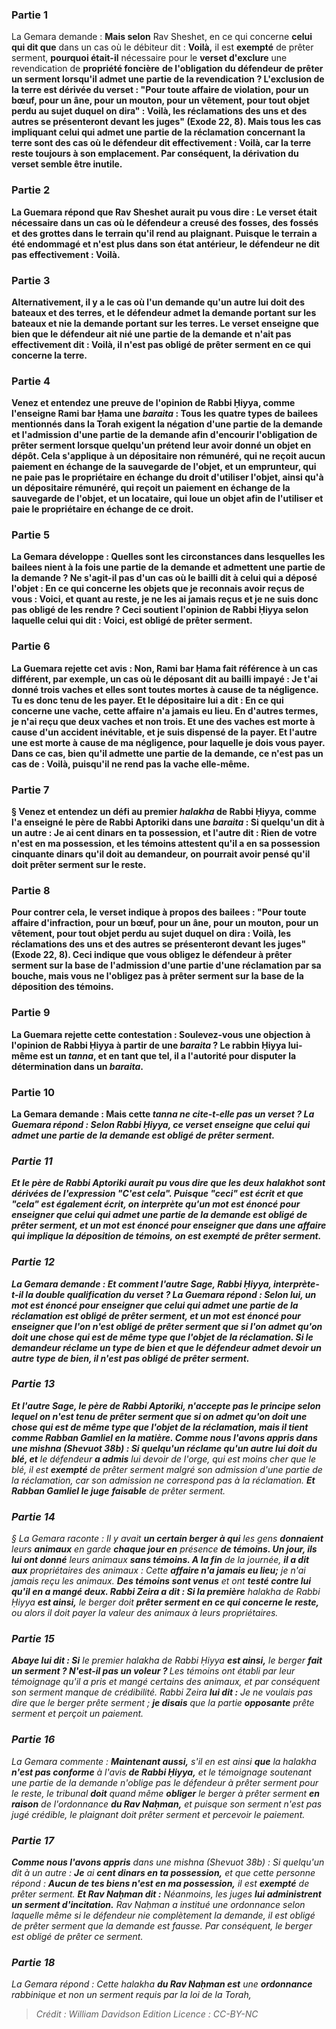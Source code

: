 
### Partie 1
La Gemara demande : <b>Mais selon</b> Rav Sheshet, en ce qui concerne <b>celui qui dit que</b> dans un cas où le débiteur dit : <b>Voilà,</b> il est <b>exempté</b> de prêter serment, <b>pourquoi était-il</b> nécessaire pour le <b>verset d'exclure</b> une revendication de <b>propriété foncière</b> <b>de l'obligation du défendeur de prêter <b>un serment</b> lorsqu'il admet une partie de la revendication ? L'exclusion de la terre est dérivée du verset : "Pour toute affaire de violation, pour un bœuf, pour un âne, pour un mouton, pour un vêtement, pour tout objet perdu au sujet duquel on dira" : Voilà, les réclamations des uns et des autres se présenteront devant les juges" (Exode 22, 8). <b>Mais tous</b> les cas impliquant celui qui admet une partie de la réclamation concernant la <b>terre</b> sont des cas où le défendeur dit effectivement : <b>Voilà,</b> car la terre reste toujours à son emplacement. Par conséquent, la dérivation du verset semble être inutile.

### Partie 2
La Guemara répond que Rav Sheshet aurait pu <b>vous dire : Le verset était nécessaire</b> dans un cas <b>où le défendeur <b>a creusé des fosses, des fossés et des grottes dans</b> le terrain qu'il rend au plaignant. Puisque le terrain a été endommagé et n'est plus dans son état antérieur, le défendeur ne dit pas effectivement : Voilà.

### Partie 3
<b>Alternativement,</b> il y a le cas <b>où</b> l'un <b>demande</b> qu'un autre lui doit <b>des bateaux et des terres, et</b> le défendeur <b>admet</b> la demande portant sur <b>les bateaux et nie</b> la demande portant sur <b>les terres.</b> Le verset enseigne que bien que le défendeur ait nié une partie de la demande et n'ait pas effectivement dit : Voilà, il n'est pas obligé de prêter serment en ce qui concerne la terre.

### Partie 4
<b>Venez</b> et <b>entendez</b> une preuve de l'opinion de Rabbi Ḥiyya, <b>comme l'enseigne Rami bar Ḥama</b> une <i>baraita</i> : Tous les <b>quatre</b> types de <b>bailees</b> mentionnés dans la Torah <b>exigent la négation d'une partie</b> de la demande <b>et l'admission d'une partie</b> de la demande afin d'encourir l'obligation de prêter serment lorsque quelqu'un prétend leur avoir donné un objet en dépôt. Cela s'applique à <b>un dépositaire non rémunéré,</b> qui ne reçoit aucun paiement en échange de la sauvegarde de l'objet, <b>et un emprunteur,</b> qui ne paie pas le propriétaire en échange du droit d'utiliser l'objet, ainsi qu'à <b>un dépositaire rémunéré,</b> qui reçoit un paiement en échange de la sauvegarde de l'objet, <b>et un locataire,</b> qui loue un objet afin de l'utiliser et paie le propriétaire en échange de ce droit.

### Partie 5
La Gemara développe : <b>Quelles sont les circonstances</b> dans lesquelles les bailees nient à la fois une partie de la demande et admettent une partie de la demande ? <b>Ne s'agit-il pas</b> d'un cas où le bailli <b>dit à</b> celui qui a déposé l'objet : En ce qui concerne les objets que je reconnais avoir reçus de vous : <b>Voici,</b> et quant au reste, je ne les ai jamais reçus et je ne suis donc pas obligé de les rendre ? Ceci soutient l'opinion de Rabbi Ḥiyya selon laquelle celui qui dit : Voici, est obligé de prêter serment.

### Partie 6
La Guemara rejette cet avis : <b>Non,</b> Rami bar Ḥama fait référence à un cas différent, par exemple, un cas <b>où</b> le déposant <b>dit au</b> bailli impayé : <b>Je t'ai donné trois vaches et elles sont toutes mortes à cause</b> de ta <b>négligence.</b> Tu es donc tenu de les payer. <b>Et</b> le dépositaire <b>lui a dit :</b> En ce qui concerne <b>une</b> vache, cette <b>affaire n'a jamais eu lieu.</b> En d'autres termes, je n'ai reçu que deux vaches et non trois. <b>Et une</b> des vaches est <b>morte à cause</b> d'un <b>accident inévitable,</b> et je suis dispensé de la payer. <b>Et</b> l'autre <b>une est morte à cause</b> de ma <b>négligence,</b> pour laquelle je dois vous payer.</b> Dans ce cas, bien qu'il admette une partie de la demande, <b>ce n'est pas</b> un cas de : <b>Voilà,</b> puisqu'il ne rend pas la vache elle-même.

### Partie 7
§ <b>Venez</b> et <b>entendez</b> un défi <b>au premier</b> <i>halakha</i> <b>de Rabbi Ḥiyya, comme l'a enseigné</b> le père de Rabbi Aptoriki dans une <i>baraita</i> : Si quelqu'un dit à un autre : <b>Je</b> ai <b>cent dinars en ta possession, et l'autre dit : Rien</b> de <b>votre</b> n'est <b>en ma possession, et les témoins attestent qu'il a en sa possession</b> cinquante dinars qu'il doit au demandeur, on <b>pourrait</b> avoir pensé qu'il <b>doit prêter serment sur le reste.</b>

### Partie 8
Pour contrer cela, <b>le verset indique</b> à propos des bailees : "Pour toute affaire d'infraction, pour un bœuf, pour un âne, pour un mouton, pour un vêtement, <b>pour tout objet perdu au sujet duquel on dira : Voilà,</b> les réclamations des uns et des autres se présenteront devant les juges" (Exode 22, 8). Ceci indique que <b>vous obligez</b> le défendeur à prêter serment sur la base <b>de l'admission</b> d'une partie d'une réclamation par <b>sa bouche, mais vous ne l'obligez pas</b> à prêter serment sur la base <b>de la déposition des témoins.</b>

### Partie 9
La Guemara rejette cette contestation : <b>Soulevez-vous une objection à</b> l'opinion de <b>Rabbi Ḥiyya</b> à partir de <b>une <i>baraita</i> ? Le rabbin Ḥiyya</b> lui-même <b>est un <i>tanna</i>, et</b> en tant que tel, il a l'autorité pour <b>disputer</b> la détermination dans un <i>baraita</i>.

### Partie 10
La Gemara demande : <b>Mais cette <i>tanna</b> ne <b>cite-t-elle pas un verset ? </b> La Guemara répond : Selon Rabbi Ḥiyya, <b>ce verset</b> enseigne que <b>celui qui admet une partie de la demande</b> est obligé de prêter serment.

### Partie 11
<b>Et le père de Rabbi Aptoriki</b> aurait pu <b>vous dire</b> que les deux <i>halakhot</i> sont dérivées de l'expression "C'est cela". Puisque <b>"ceci" est écrit et que "cela" est</b> également <b>écrit,</b> on interprète qu'un <b>mot</b> est énoncé <b>pour</b> enseigner que <b>celui qui admet une partie de la demande</b> est obligé de prêter serment, <b>et un</b> mot est énoncé <b>pour</b> enseigner <b>que</b> dans une affaire qui implique la <b>déposition de témoins,</b> on est <b>exempté</b> de prêter serment.

### Partie 12
La Gemara demande : <b>Et</b> comment <b>l'autre Sage</b>, Rabbi Ḥiyya, interprète-t-il la double qualification du verset ? La Guemara répond : Selon lui, <b>un</b> mot est énoncé <b>pour</b> enseigner que <b>celui qui admet une partie de la réclamation</b> est obligé de prêter serment, <b>et un</b> mot est énoncé <b>pour</b> enseigner que l'on n'est obligé de prêter serment que si l'on <b>admet</b> qu'on doit une chose qui est <b>de</b> même <b>type</b> que l'objet de <b>la réclamation. </b> Si le demandeur réclame un type de bien et que le défendeur admet devoir un autre type de bien, il n'est pas obligé de prêter serment.

### Partie 13
<b>Et l'autre</b> Sage, le père de Rabbi Aptoriki, <b>n'accepte pas</b> le principe selon lequel on n'est tenu de prêter serment que si on <b>admet</b> qu'on doit une chose qui est <b>de</b> même <b>type que</b> l'objet de <b>la réclamation, mais il tient comme Rabban Gamliel</b> en la matière. <b>Comme nous l'avons appris</b> dans une mishna (<i>Shevuot</i> 38b) : Si quelqu'un <b>réclame</b> qu'un autre lui doit du blé, et</b> le défendeur <b>a admis</b> lui devoir de l'orge,</b> qui est moins cher que le blé, il est <b>exempté</b> de prêter serment malgré son admission d'une partie de la réclamation, car son admission ne correspond pas à la réclamation. <b>Et Rabban Gamliel le juge</b> <b>faisable</b> de prêter serment.

### Partie 14
§ La Gemara raconte : Il y avait <b>un certain berger à qui</b> les gens <b>donnaient</b> leurs <b>animaux</b> en garde <b>chaque jour en</b> présence <b>de témoins. Un jour, ils lui ont donné</b> leurs animaux <b>sans témoins. A la fin</b> de la journée, <b>il a dit aux</b> propriétaires des animaux : Cette <b>affaire n'a jamais eu lieu;</b> je n'ai jamais reçu les animaux. <b>Des témoins sont venus</b> et ont <b>testé contre lui qu'il en a mangé deux. Rabbi Zeira a dit : Si la première</b> <i>halakha</i> de Rabbi Ḥiyya <b>est ainsi,</b> le berger doit <b>prêter serment en ce qui concerne le reste,</b> ou alors il doit payer la valeur des animaux à leurs propriétaires.

### Partie 15
<b>Abaye lui dit : Si</b> le premier <i>halakha</i> de Rabbi Ḥiyya <b>est ainsi,</b> le berger <b>fait un serment ? N'est-il pas un voleur ? </b> Les témoins ont établi par leur témoignage qu'il a pris et mangé certains des animaux, et par conséquent son serment manque de crédibilité. Rabbi Zeira <b>lui dit :</b> Je ne voulais pas dire que le berger prête serment ; <b>je disais</b> que la partie <b>opposante</b> prête serment et perçoit un paiement.

### Partie 16
La Gemara commente : <b>Maintenant aussi,</b> s'il en est ainsi <b>que</b> la <i>halakha</i> <b>n'est pas conforme</b> à l'avis <b>de Rabbi Ḥiyya,</b> et le témoignage soutenant une partie de la demande n'oblige pas le défendeur à prêter serment pour le reste, le tribunal <b>doit</b> quand même <b>obliger</b> le berger à prêter serment <b>en raison</b> de l'ordonnance <b>du Rav Naḥman,</b> et puisque son serment n'est pas jugé crédible, le plaignant doit prêter serment et percevoir le paiement.

### Partie 17
<b>Comme nous l'avons appris</b> dans une mishna (<i>Shevuot</i> 38b) : Si quelqu'un dit à un autre : <b>Je</b> ai <b>cent dinars en ta possession,</b> et que cette personne répond : <b>Aucun de tes biens n'est en ma possession,</b> il est <b>exempté</b> de prêter serment. <b>Et Rav Naḥman dit :</b> Néanmoins, les juges <b>lui administrent un serment d'incitation.</b> Rav Naḥman a institué une ordonnance selon laquelle même si le défendeur nie complètement la demande, il est obligé de prêter serment que la demande est fausse. Par conséquent, le berger est obligé de prêter ce serment.

### Partie 18
La Gemara répond : Cette <i>halakha</i> <b>du Rav Naḥman est</b> une <b>ordonnance</b> rabbinique et non un serment requis par la loi de la Torah,

>Crédit : William Davidson Edition
>Licence : CC-BY-NC